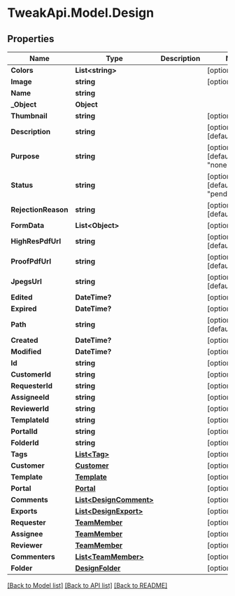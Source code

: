 # TweakApi.Model.Design
## Properties

Name | Type | Description | Notes
------------ | ------------- | ------------- | -------------
**Colors** | **List&lt;string&gt;** |  | [optional] 
**Image** | **string** |  | [optional] 
**Name** | **string** |  | 
**_Object** | **Object** |  | 
**Thumbnail** | **string** |  | [optional] 
**Description** | **string** |  | [optional] [default to ""]
**Purpose** | **string** |  | [optional] [default to "none"]
**Status** | **string** |  | [optional] [default to "pendingAction"]
**RejectionReason** | **string** |  | [optional] [default to ""]
**FormData** | **List&lt;Object&gt;** |  | [optional] 
**HighResPdfUrl** | **string** |  | [optional] [default to ""]
**ProofPdfUrl** | **string** |  | [optional] [default to ""]
**JpegsUrl** | **string** |  | [optional] [default to ""]
**Edited** | **DateTime?** |  | [optional] 
**Expired** | **DateTime?** |  | [optional] 
**Path** | **string** |  | [optional] [default to "/"]
**Created** | **DateTime?** |  | [optional] 
**Modified** | **DateTime?** |  | [optional] 
**Id** | **string** |  | [optional] 
**CustomerId** | **string** |  | [optional] 
**RequesterId** | **string** |  | [optional] 
**AssigneeId** | **string** |  | [optional] 
**ReviewerId** | **string** |  | [optional] 
**TemplateId** | **string** |  | [optional] 
**PortalId** | **string** |  | [optional] 
**FolderId** | **string** |  | [optional] 
**Tags** | [**List&lt;Tag&gt;**](Tag.md) |  | [optional] 
**Customer** | [**Customer**](Customer.md) |  | [optional] 
**Template** | [**Template**](Template.md) |  | [optional] 
**Portal** | [**Portal**](Portal.md) |  | [optional] 
**Comments** | [**List&lt;DesignComment&gt;**](DesignComment.md) |  | [optional] 
**Exports** | [**List&lt;DesignExport&gt;**](DesignExport.md) |  | [optional] 
**Requester** | [**TeamMember**](TeamMember.md) |  | [optional] 
**Assignee** | [**TeamMember**](TeamMember.md) |  | [optional] 
**Reviewer** | [**TeamMember**](TeamMember.md) |  | [optional] 
**Commenters** | [**List&lt;TeamMember&gt;**](TeamMember.md) |  | [optional] 
**Folder** | [**DesignFolder**](DesignFolder.md) |  | [optional] 

[[Back to Model list]](../README.md#documentation-for-models) [[Back to API list]](../README.md#documentation-for-api-endpoints) [[Back to README]](../README.md)

